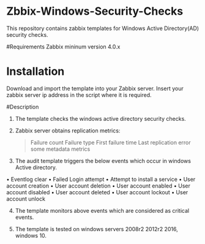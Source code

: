 # Zbbix-Windows-Security-Checks

This repository contains zabbix templates for Windows Active Directory(AD) security checks.

#Requirements
Zabbix mininum version 4.0.x

# Installation
Download and import the template into your Zabbix server. Insert your zabbix server ip address in the script where it is required.

#Description

1) The template checks the windows active directory security checks.
2) Zabbix server obtains replication metrics:

    > Failure count
    > Failure type
    > First failure time
    > Last replication error
    > some metadata metrics
   
3) The audit template triggers the below events which occur in windows Active directory.

•	Eventlog clear
•	Failed Login attempt
•	Attempt to install a service
•	User account creation
•	User account deletion
•	User account enabled
•	User account disabled
•	User account deleted
•	User account lockout
•	User account unlock

4) The template monitors above events which are considered as critical events.

4) The template is tested on windows servers 2008r2 2012r2 2016, windows 10.
